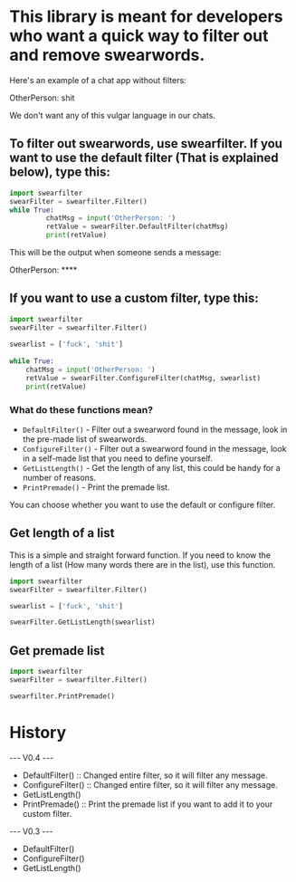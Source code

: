 # This library is meant for developers who want a quick way to filter out and remove swearwords.
  
Here's an example of a chat app without filters:  
  
OtherPerson: shit  
  
We don't want any of this vulgar language in our chats.  
## To filter out swearwords, use swearfilter. If you want to use the default filter (That is explained below), type this:  
  
```py
import swearfilter
swearFilter = swearfilter.Filter()
while True:
         chatMsg = input('OtherPerson: ')
         retValue = swearFilter.DefaultFilter(chatMsg)
         print(retValue)
```
  
This will be the output when someone sends a message:  
  
OtherPerson: ****  
  
## If you want to use a custom filter, type this:  

```py
import swearfilter
swearFilter = swearfilter.Filter()
  
swearlist = ['fuck', 'shit']
  
while True:
    chatMsg = input('OtherPerson: ')
    retValue = swearFilter.ConfigureFilter(chatMsg, swearlist)
    print(retValue)
```
  

### What do these functions mean?

+ `DefaultFilter()` - Filter out a swearword found in the message, look in the pre-made list of swearwords.
+ `ConfigureFilter()` - Filter out a swearword found in the message, look in a self-made list that you need to define yourself.
+ `GetListLength()` - Get the length of any list, this could be handy for a number of reasons.
+ `PrintPremade()` - Print the premade list.

You can choose whether you want to use the default or configure filter.

## Get length of a list

This is a simple and straight forward function.
If you need to know the length of a list (How many words there are in the list), use this function.

```py
import swearfilter
swearFilter = swearfilter.Filter()

swearlist = ['fuck', 'shit']

swearFilter.GetListLength(swearlist)
```

## Get premade list

```py
import swearfilter
swearFilter = swearfilter.Filter()

swearfilter.PrintPremade()
```

# History

--- V0.4 ---

- DefaultFilter() :: Changed entire filter, so it will filter any message.
- ConfigureFilter() :: Changed entire filter, so it will filter any message.
- GetListLength()
- PrintPremade() :: Print the premade list if you want to add it to your custom filter.

--- V0.3 ---

- DefaultFilter()
- ConfigureFilter()
- GetListLength()